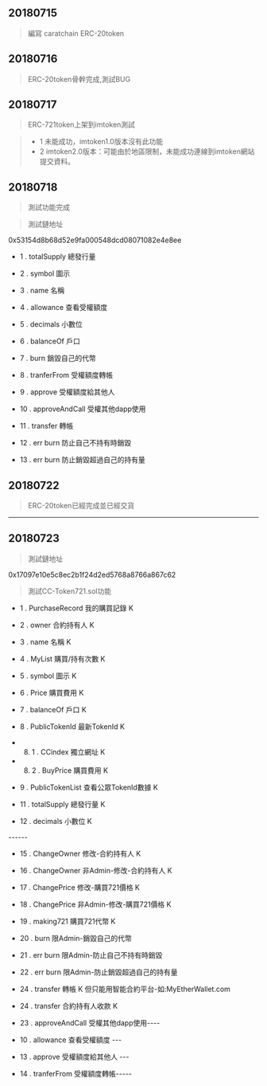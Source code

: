 
## 20180715 
 > 編寫 caratchain ERC-20token

## 20180716
 > ERC-20token骨幹完成,測試BUG

## 20180717
 > ERC-721token上架到imtoken測試
 
 > - 1 未能成功，imtoken1.0版本沒有此功能
 > - 2 imtoken2.0版本：可能由於地區限制，未能成功連線到imtoken網站提交資料。
 
## 20180718
 > 測試功能完成
 
 > 測試鏈地址
 
 0x53154d8b68d52e9fa000548dcd08071082e4e8ee
 
 - 1 . totalSupply      總發行量
 
 - 2 . symbol           圖示
 
 - 3 . name             名稱
 
 - 4 . allowance        查看受權額度
 
 - 5 . decimals         小數位
 
 - 6 . balanceOf        戶口
 
 - 7 . burn             銷毀自己的代幣
 
 - 8 . tranferFrom      受權額度轉帳
 
 - 9 . approve          受權額度給其他人
 
 - 10 . approveAndCall  受權其他dapp使用
 
 - 11 . transfer         轉帳
 
 - 12 . err burn         防止自己不持有時銷毀

 - 13 . err burn         防止銷毀超過自己的持有量
 
## 20180722
 > ERC-20token已經完成並已經交貨
 
 ------

## 20180723

 > 測試鏈地址
 
0x17097e10e5c8ec2b1f24d2ed5768a8766a867c62




 > 測試CC-Token721.sol功能


 - 1 . PurchaseRecord 我的購買記錄 K

 - 2 . owner    合約持有人 K

 - 3 . name             名稱 K
 
 - 4 . MyList   購買/持有次數 K
 
 - 5 . symbol           圖示 K
 
 - 6 . Price            購買費用 K

 - 7 . balanceOf        戶口 K

 - 8 . PublicTokenId  最新TokenId K
 
 - 8. 1 . CCindex          獨立網址 K

 - 8. 2 . BuyPrice         購買費用  K
 
 - 9 . PublicTokenList  查看公眾TokenId數據 K

 - 11 . totalSupply      總發行量 K
 
 - 12 . decimals         小數位 K


*------*


 
 - 15 . ChangeOwner      修改-合約持有人 K
 
 - 16 . ChangeOwner      非Admin-修改-合約持有人 K
 
 - 17 . ChangePrice      修改-購買721價格 K

 - 18 . ChangePrice      非Admin-修改-購買721價格 K
 
 - 19 . making721        購買721代幣 K
 
 - 20 . burn             限Admin-銷毀自己的代幣
 
 - 21 . err burn         限Admin-防止自己不持有時銷毀

 - 22 . err burn         限Admin-防止銷毀超過自己的持有量
  
 - 24 . transfer         轉帳 K 但只能用智能合約平台-如:MyEtherWallet.com
 
 - 24 . transfer         合約持有人收款 K
 




 - 23 . approveAndCall  受權其他dapp使用----
 
 - 10 . allowance      查看受權額度 ---
 
 - 13 . approve          受權額度給其他人 ---
 
 - 14 . tranferFrom      受權額度轉帳-----
 
 
